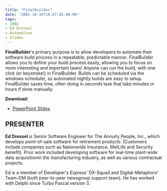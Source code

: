 ```yaml
---
title: "FinalBuilder"
date: "2002-10-10T16:47:45-08:00"
tags:
- 2002
- Ed Dressel
- Automation
- Slides
---
```


**FinalBuilder**'s primary purpose is to allow developers to automate their software build process in a repeatable, predictable manner. FinalBuilder allows you to define your build process easily, allowing you to focus on more interesting and important tasks! Anyone can run the build, with one click (or keystroke!) in FinalBuilder. Builds can be scheduled via the windows scheduler, so automated nightly builds are easy to setup. FinalBuilder saves time, often doing in seconds task that take minutes or hours if done manually.

***Download:***
- [PowerPoint Slides](https://presentations.odug.org/2002-10_FinalBuilder3/FinalBuilder3.ppt)

## PRESENTER ##

**Ed Dressel** is Senior Software Engineer for The Annuity People, Inc., which develops point-of-sale software for retirement products. (Customers include companies such as Nationwide Insurance, MetLife and Security benefit). Prior work included developing software for real-time  plant-wide data acquisitionin the manufacturing industry, as well as various contractual projects.

Ed is a member of Developer's Express' DX-Squad and Digital-Metaphors' Team-DM (both peer-to-peer newsgroup support team). He has worked with Delphi since Turbo Pascal version 3.
